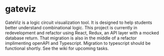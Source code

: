 # gateviz

GateViz is a logic circuit visualization tool. It is designed to help students better understand combinational logic. This project is currently in redevelopment and refactor using React, Redux, an API layer with a mocked database return. That migration is also in the middle of a refactor implimenting openAPI and Typescript. Migration to typescript should be functional shortly. See the wiki for upcoming tasks.
